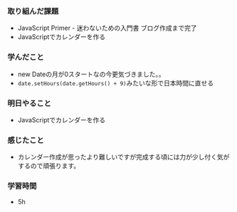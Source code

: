 ### 取り組んだ課題
 - JavaScript Primer - 迷わないための入門書 ブログ作成まで完了
 - JavaScriptでカレンダーを作る 

### 学んだこと
- new Dateの月が0スタートなの今更気づきました。。
- `date.setHours(date.getHours() + 9)`みたいな形で日本時間に直せる

### 明日やること
- JavaScriptでカレンダーを作る

### 感じたこと
- カレンダー作成が思ったより難しいですが完成する頃には力が少し付く気がするので頑張ります。

### 学習時間
- 5h